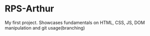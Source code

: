 # RPS-Arthur
My first project. Showcases fundamentals on HTML, CSS, JS, DOM manipulation and git usage(branching)
